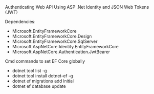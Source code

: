 Authenticating Web API Using ASP .Net Identity and JSON Web Tokens (JWT)

Dependencies:
 - Microsoft.EntityFrameworkCore
 - Microsoft.EntityFrameworkCore.Design
 - Microsoft.EntityFrameworkCore.SqlServer
 - Microsoft.AspNetCore.Identity.EntityFrameworkCore
 - Microsoft.AspNetCore.Authentication.JwtBearer

Cmd commands to set EF Core globally
 - dotnet tool list -g
 - dotnet tool install dotnet-ef -g
 - dotnet ef migrations add Initial
 - dotnet ef database update
